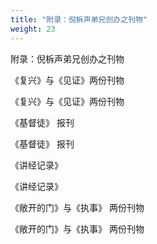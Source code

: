 ```yaml
---
title: "附录：倪柝声弟兄创办之刊物"
weight: 23
---
```


附录：倪柝声弟兄创办之刊物

《复兴》与《见证》两份刊物

《复兴》与《见证》两份刊物

《基督徒》 报刊

《基督徒》 报刊

《讲经记录》

《讲经记录》

《敞开的门》与《执事》 两份刊物

《敞开的门》与《执事》 两份刊物
